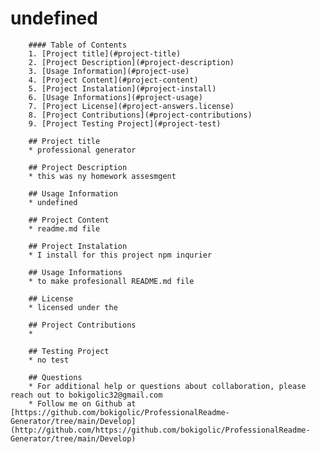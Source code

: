 # undefined


        #### Table of Contents
        1. [Project title](#project-title)
        2. [Project Description](#project-description)
        3. [Usage Information](#project-use)
        4. [Project Content](#project-content)
        5. [Project Instalation](#project-install)
        6. [Usage Informations](#project-usage)
        7. [Project License](#project-answers.license)
        8. [Project Contributions](#project-contributions)
        9. [Project Testing Project](#project-test)
        
        ## Project title
        * professional generator

        ## Project Description
        * this was ny homework assesmgent 

        ## Usage Information
        * undefined

        ## Project Content
        * readme.md file

        ## Project Instalation
        * I install for this project npm inqurier

        ## Usage Informations
        * to make profesionall README.md file

        ## License
        * licensed under the 

        ## Project Contributions
        * 

        ## Testing Project
        * no test

        ## Questions
        * For additional help or questions about collaboration, please reach out to bokigolic32@gmail.com
        * Follow me on Github at [https://github.com/bokigolic/ProfessionalReadme-Generator/tree/main/Develop](http://github.com/https://github.com/bokigolic/ProfessionalReadme-Generator/tree/main/Develop)